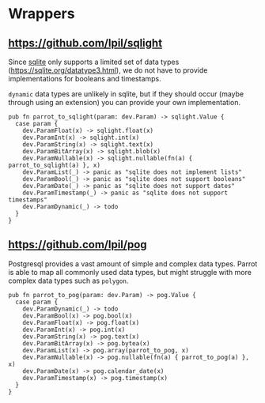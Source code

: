 # Wrappers

## https://github.com/lpil/sqlight

Since [sqlite](https://sqlite.org/) only supports a limited set of data types (https://sqlite.org/datatype3.html),
we do not have to provide implementations for booleans and timestamps.

`dynamic` data types are unlikely in sqlite, but if they should occur (maybe through using an extension)
you can provide your own implementation.

```gleam
pub fn parrot_to_sqlight(param: dev.Param) -> sqlight.Value {
  case param {
    dev.ParamFloat(x) -> sqlight.float(x)
    dev.ParamInt(x) -> sqlight.int(x)
    dev.ParamString(x) -> sqlight.text(x)
    dev.ParamBitArray(x) -> sqlight.blob(x)
    dev.ParamNullable(x) -> sqlight.nullable(fn(a) { parrot_to_sqlight(a) }, x)
    dev.ParamList(_) -> panic as "sqlite does not implement lists"
    dev.ParamBool(_) -> panic as "sqlite does not support booleans"
    dev.ParamDate(_) -> panic as "sqlite does not support dates"
    dev.ParamTimestamp(_) -> panic as "sqlite does not support timestamps"
    dev.ParamDynamic(_) -> todo
  }
}
```

## https://github.com/lpil/pog

Postgresql provides a vast amount of simple and complex data types. Parrot is able to map all commonly used data types,
but might struggle with more complex data types such as `polygon`.

```gleam
pub fn parrot_to_pog(param: dev.Param) -> pog.Value {
  case param {
    dev.ParamDynamic(_) -> todo
    dev.ParamBool(x) -> pog.bool(x)
    dev.ParamFloat(x) -> pog.float(x)
    dev.ParamInt(x) -> pog.int(x)
    dev.ParamString(x) -> pog.text(x)
    dev.ParamBitArray(x) -> pog.bytea(x)
    dev.ParamList(x) -> pog.array(parrot_to_pog, x)
    dev.ParamNullable(x) -> pog.nullable(fn(a) { parrot_to_pog(a) }, x)
    dev.ParamDate(x) -> pog.calendar_date(x)
    dev.ParamTimestamp(x) -> pog.timestamp(x)
  }
}
```

